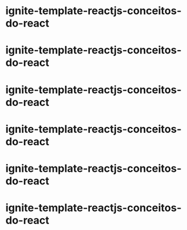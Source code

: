 # ignite-template-reactjs-conceitos-do-react
# ignite-template-reactjs-conceitos-do-react
# ignite-template-reactjs-conceitos-do-react
# ignite-template-reactjs-conceitos-do-react
# ignite-template-reactjs-conceitos-do-react
# ignite-template-reactjs-conceitos-do-react
